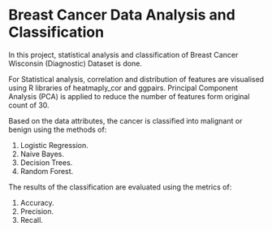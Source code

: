# Breast Cancer Data Analysis and Classification  

In this project, statistical analysis and classification of Breast Cancer Wisconsin (Diagnostic) Dataset is done.    

For Statistical analysis, correlation and distribution of features are visualised using R libraries of heatmaply_cor and ggpairs. Principal Component Analysis (PCA) is applied to reduce the number of features form original count of 30.    

Based on the data attributes, the cancer is classified into malignant or benign using the methods of:   
1. Logistic Regression.  
2. Naive Bayes.   
3. Decision Trees.  
4. Random Forest.  

The results of the classification are evaluated using the metrics of:  
1. Accuracy.  
2. Precision.  
3. Recall.   

 
 